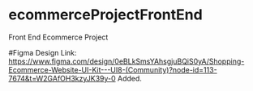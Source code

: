 # ecommerceProjectFrontEnd
Front End Ecommerce Project


#Figma Design Link: https://www.figma.com/design/0eBLkSmsYAhsgjuBQiS0yA/Shopping-Ecommerce-Website-UI-Kit---UI8-(Community)?node-id=113-7674&t=W2GAfOH3kzyJK39y-0
Added.
